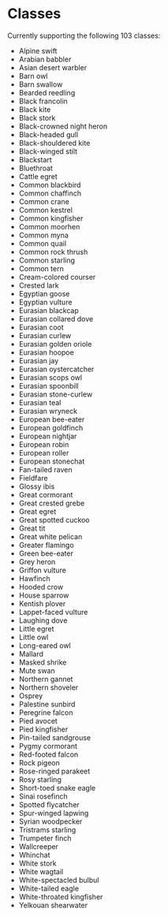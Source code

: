 # Classes

Currently supporting the following 103 classes:

* Alpine swift
* Arabian babbler
* Asian desert warbler
* Barn owl
* Barn swallow
* Bearded reedling
* Black francolin
* Black kite
* Black stork
* Black-crowned night heron
* Black-headed gull
* Black-shouldered kite
* Black-winged stilt
* Blackstart
* Bluethroat
* Cattle egret
* Common blackbird
* Common chaffinch
* Common crane
* Common kestrel
* Common kingfisher
* Common moorhen
* Common myna
* Common quail
* Common rock thrush
* Common starling
* Common tern
* Cream-colored courser
* Crested lark
* Egyptian goose
* Egyptian vulture
* Eurasian blackcap
* Eurasian collared dove
* Eurasian coot
* Eurasian curlew
* Eurasian golden oriole
* Eurasian hoopoe
* Eurasian jay
* Eurasian oystercatcher
* Eurasian scops owl
* Eurasian spoonbill
* Eurasian stone-curlew
* Eurasian teal
* Eurasian wryneck
* European bee-eater
* European goldfinch
* European nightjar
* European robin
* European roller
* European stonechat
* Fan-tailed raven
* Fieldfare
* Glossy ibis
* Great cormorant
* Great crested grebe
* Great egret
* Great spotted cuckoo
* Great tit
* Great white pelican
* Greater flamingo
* Green bee-eater
* Grey heron
* Griffon vulture
* Hawfinch
* Hooded crow
* House sparrow
* Kentish plover
* Lappet-faced vulture
* Laughing dove
* Little egret
* Little owl
* Long-eared owl
* Mallard
* Masked shrike
* Mute swan
* Northern gannet
* Northern shoveler
* Osprey
* Palestine sunbird
* Peregrine falcon
* Pied avocet
* Pied kingfisher
* Pin-tailed sandgrouse
* Pygmy cormorant
* Red-footed falcon
* Rock pigeon
* Rose-ringed parakeet
* Rosy starling
* Short-toed snake eagle
* Sinai rosefinch
* Spotted flycatcher
* Spur-winged lapwing
* Syrian woodpecker
* Tristrams starling
* Trumpeter finch
* Wallcreeper
* Whinchat
* White stork
* White wagtail
* White-spectacled bulbul
* White-tailed eagle
* White-throated kingfisher
* Yelkouan shearwater
